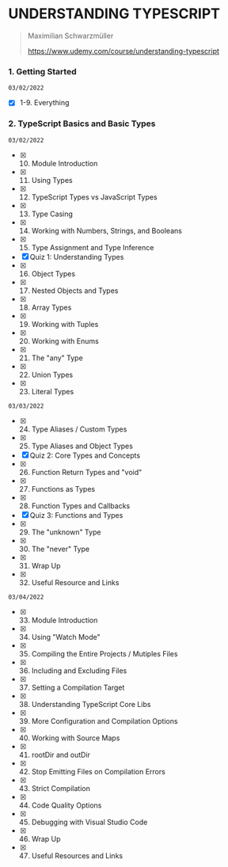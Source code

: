 # UNDERSTANDING TYPESCRIPT

> Maximilian Schwarzmüller
>
> https://www.udemy.com/course/understanding-typescript

### 1. Getting Started

`03/02/2022`

- [x] 1-9. Everything

### 2. TypeScript Basics and Basic Types

`03/02/2022`

- [x] 10. Module Introduction
- [x] 11. Using Types
- [x] 12. TypeScript Types vs JavaScript Types
- [x] 13. Type Casing
- [x] 14. Working with Numbers, Strings, and Booleans
- [x] 15. Type Assignment and Type Inference
- [x] Quiz 1: Understanding Types
- [x] 16. Object Types
- [x] 17. Nested Objects and Types
- [x] 18. Array Types
- [x] 19. Working with Tuples
- [x] 20. Working with Enums
- [x] 21. The "any" Type
- [x] 22. Union Types
- [x] 23. Literal Types

`03/03/2022`

- [x] 24. Type Aliases / Custom Types
- [x] 25. Type Aliases and Object Types
- [x] Quiz 2: Core Types and Concepts
- [x] 26. Function Return Types and "void"
- [x] 27. Functions as Types
- [x] 28. Function Types and Callbacks
- [x] Quiz 3: Functions and Types
- [x] 29. The "unknown" Type
- [x] 30. The "never" Type
- [x] 31. Wrap Up
- [x] 32. Useful Resource and Links

`03/04/2022`

- [x] 33. Module Introduction
- [x] 34. Using "Watch Mode"
- [x] 35. Compiling the Entire Projects / Mutiples Files
- [x] 36. Including and Excluding Files
- [x] 37. Setting a Compilation Target
- [x] 38. Understanding TypeScript Core Libs
- [x] 39. More Configuration and Compilation Options
- [x] 40. Working with Source Maps
- [x] 41. rootDir and outDir
- [x] 42. Stop Emitting Files on Compilation Errors
- [x] 43. Strict Compilation
- [x] 44. Code Quality Options
- [x] 45. Debugging with Visual Studio Code
- [x] 46. Wrap Up
- [x] 47. Useful Resources and Links
